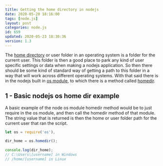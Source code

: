 ```yaml
---
title: Getting the home directory in nodejs
date: 2020-05-20 18:16:00
tags: [node.js]
layout: post
categories: node.js
id: 659
updated: 2020-05-23 18:30:36
version: 1.3
---
```


The [home directory](https://en.wikipedia.org/wiki/Home_directory) or user folder in an operating system is a folder for the current user. This folder is then a good place to park any kind of user specific settings or data when making a nodejs application. So then there should be some kind of standard way of getting a path to this folder in a way that will work across different operating systems. With that said there is in the nodejs built in [os module](https://nodejs.org/docs/latest/api/os.html), to which there is a method called [homedir](https://nodejs.org/docs/latest/api/os.html#os_os_homedir).

<!-- more -->

## 1 - Basic nodejs os home dir example

A basic example of the node os module homedir method would be to just require in the os module, and then call the homedir method of that module. The string value that is returned is then the home or user folder path for the current user that ran the script.

```js
let os = require('os'),
 
dir_home = os.homedir();
 
console.log(dir_home);
// C:\Users\[username] in Windows
// /home/[username] in Linux

```
